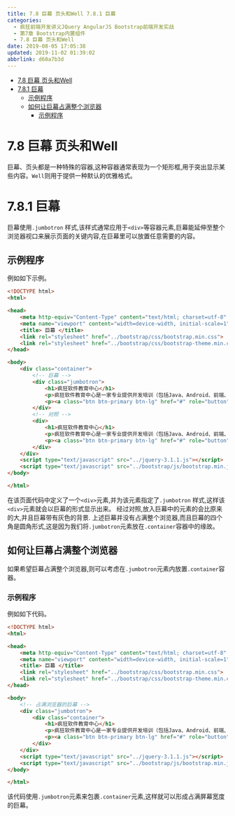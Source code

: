 ```yaml
---
title: 7.8 巨幕 页头和Well 7.8.1 巨幕
categories: 
  - 疯狂前端开发讲义JQuery AngularJS Bootstrap前端开发实战
  - 第7章 Bootstrap内置组件
  - 7.8 巨幕 页头和Well
date: 2019-08-05 17:05:38
updated: 2019-11-02 01:39:02
abbrlink: d60a7b3d
---
```

- [7.8 巨幕 页头和Well](/ReadingNotes/d60a7b3d/#7-8-巨幕-页头和Well)
- [7.8.1 巨幕](/ReadingNotes/d60a7b3d/#7-8-1-巨幕)
    - [示例程序](/ReadingNotes/d60a7b3d/#示例程序)
    - [如何让巨幕占满整个浏览器](/ReadingNotes/d60a7b3d/#如何让巨幕占满整个浏览器)
        - [示例程序](/ReadingNotes/d60a7b3d/#示例程序)

<!--more-->
<script src="https://cdn.bootcss.com/jquery/3.4.0/jquery.slim.min.js"></script>
<script>$(document).ready(function () {$(".post-body > ul:nth-child(1)").hide();});</script>

<!--end-->
# 7.8 巨幕 页头和Well #
巨幕、页头都是一种特殊的容器,这种容器通常表现为一个矩形框,用于突出显示某些内容。`Well`则用于提供一种默认的优雅格式。
# 7.8.1 巨幕 #
巨幕使用`.jumbotron` 样式,该样式通常应用于`<div>`等容器元素,巨幕能延伸至整个浏览器视口来展示页面的关键内容,在巨幕里可以放置任意需要的内容。
## 示例程序 ##
例如如下示例。
```html
<!DOCTYPE html>
<html>

<head>
	<meta http-equiv="Content-Type" content="text/html; charset=utf-8" />
	<meta name="viewport" content="width=device-width, initial-scale=1">
	<title> 巨幕 </title>
	<link rel="stylesheet" href="../bootstrap/css/bootstrap.min.css">
	<link rel="stylesheet" href="../bootstrap/css/bootstrap-theme.min.css">
</head>

<body>
	<div class="container">
		<!-- 巨幕 -->
		<div class="jumbotron">
			<h1>疯狂软件教育中心</h1>
			<p>疯狂软件教育中心是一家专业提供开发培训（包括Java、Android、前端、iOS等课程）的培训机构。</p>
			<p><a class="btn btn-primary btn-lg" href="#" role="button">了解更多</a></p>
		</div>
		<!-- 对照 -->
		<div>
			<h1>疯狂软件教育中心</h1>
			<p>疯狂软件教育中心是一家专业提供开发培训（包括Java、Android、前端、iOS等课程）的培训机构。</p>
			<p><a class="btn btn-primary btn-lg" href="#" role="button">了解更多</a></p>
		</div>
	</div>
	<script type="text/javascript" src="../jquery-3.1.1.js"></script>
	<script type="text/javascript" src="../bootstrap/js/bootstrap.min.js"></script>
</body>

</html>
```
在该页面代码中定义了一个`<div>`元素,并为该元素指定了`.jumbotron` 样式,这样该`<div>`元素就会以巨幕的形式显示出来。
经过对照,放入巨幕中的元素的会比原来的大,并且巨幕带有灰色的背景.
上述巨幕并没有占满整个浏览器,而且巨幕的四个角是圆角形式,这是因为我们将`.jumbotron`元素放在`.container`容器中的缘故。
## 如何让巨幕占满整个浏览器 ##
如果希望巨幕占满整个浏览器,则可以考虑在`.jumbotron`元素内放置`.container`容器。
### 示例程序 ###
例如如下代码。
```html
<!DOCTYPE html>
<html>

<head>
	<meta http-equiv="Content-Type" content="text/html; charset=utf-8" />
	<meta name="viewport" content="width=device-width, initial-scale=1">
	<title> 巨幕 </title>
	<link rel="stylesheet" href="../bootstrap/css/bootstrap.min.css">
	<link rel="stylesheet" href="../bootstrap/css/bootstrap-theme.min.css">
</head>

<body>
	<!-- 占满浏览器的巨幕 -->
	<div class="jumbotron">
		<div class="container">
			<h1>疯狂软件教育中心</h1>
			<p>疯狂软件教育中心是一家专业提供开发培训（包括Java、Android、前端、iOS等课程）的培训机构。</p>
			<p><a class="btn btn-primary btn-lg" href="#" role="button">了解更多</a></p>
		</div>
	</div>
	<script type="text/javascript" src="../jquery-3.1.1.js"></script>
	<script type="text/javascript" src="../bootstrap/js/bootstrap.min.js"></script>
</body>

</html>
```
该代码使用`.jumbotron`元素来包裹`.container`元素,这样就可以形成占满屏幕宽度的巨幕。

